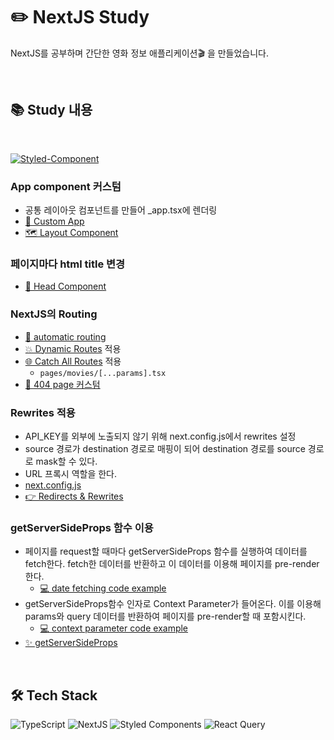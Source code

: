 # ✏️ NextJS Study

NextJS를 공부하며 간단한 영화 정보 애플리케이션🎬 을 만들었습니다.

<br/>

## 📚 Study 내용

<br/>

<a href="https://velog.io/@eunnbi/series/NextJS"><img alt="Styled-Component" src ="https://img.shields.io/badge/NextJS Series-20C997.svg?&style=flat-square&logo=Velog&logoColor=white"/></a>

### App component 커스텀

- 공통 레이아웃 컴포넌트를 만들어 \_app.tsx에 렌더링
- [💅 Custom App](https://velog.io/@eunnbi/NextJS-Custom-App)
- [🗺️ Layout Component](https://velog.io/@eunnbi/NextJS-Layout-Head#%EF%B8%8F-layout)

### 페이지마다 html title 변경

- [🧠 Head Component](https://velog.io/@eunnbi/NextJS-Layout-Head#%F0%9F%A7%A0-head)

### NextJS의 Routing

- [🚗 automatic routing](https://velog.io/@eunnbi/NextJS-Routing#-pages-%ED%8F%B4%EB%8D%94)
- [💥 Dynamic Routes](https://velog.io/@eunnbi/NextJS-Routing#-dynamic-routes) 적용
- [🌐 Catch All Routes](https://velog.io/@eunnbi/NextJS-Routing#-catch-all-routes) 적용
  - `pages/movies/[...params].tsx`
- [🚧 404 page 커스텀](https://velog.io/@eunnbi/NextJS-Routing#-404-page)

### Rewrites 적용

- API_KEY를 외부에 노출되지 않기 위해 next.config.js에서 rewrites 설정
- source 경로가 destination 경로로 매핑이 되어 destination 경로를 source 경로로 mask할 수 있다.
- URL 프록시 역할을 한다.
- [next.config.js](https://github.com/eunnbi/nextjs-practice/blob/main/next.config.js#L6)
- [👉 Redirects & Rewrites](https://velog.io/@eunnbi/NextJS-Redirects-Rewrites)

### getServerSideProps 함수 이용

- 페이지를 request할 때마다 getServerSideProps 함수를 실행하여 데이터를 fetch한다. fetch한 데이터를 반환하고 이 데이터를 이용해 페이지를 pre-render한다.
  - [💻 date fetching code example](https://github.com/eunnbi/nextjs-practice/blob/main/pages/index.tsx#L15)
- getServerSideProps함수 인자로 Context Parameter가 들어온다. 이를 이용해 params와 query 데이터를 반환하여 페이지를 pre-render할 때 포함시킨다.
  - [💻 context parameter code example](https://github.com/eunnbi/nextjs-practice/blob/main/pages/movies/%5B...params%5D.tsx#L34)
- [✨ getServerSideProps](https://velog.io/@eunnbi/NextJS-getServerSideProps)

<br/>

## 🛠️ Tech Stack

<img alt="TypeScript" src ="https://img.shields.io/badge/TypeScript-3178C6.svg?&style=flat-square&logo=TypeScript&logoColor=white"/> <img alt="NextJS" src ="https://img.shields.io/badge/NextJS-000000.svg?&style=flat-square&logo=Next.js&logoColor=white"/>
<img alt="Styled Components" src ="https://img.shields.io/badge/Styled Components-DB7093.svg?&style=flat-square&logo=styled-components&logoColor=white"/>
<img alt="React Query" src ="https://img.shields.io/badge/React Query-FF4154.svg?&style=flat-square&logo=React Query&logoColor=white"/>
